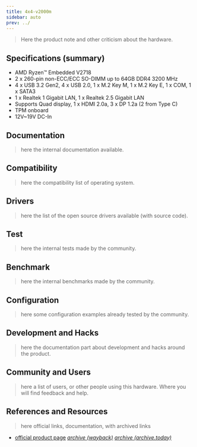```yaml
---
title: 4x4-v2000m
sidebar: auto
prev: ../
---
```


> Here the product note and other criticism about the hardware.

## Specifications (summary)

 * AMD Ryzen™ Embedded V2718
 * 2 x 260-pin non-ECC/ECC SO-DIMM up to 64GB DDR4 3200 MHz
 * 4 x USB 3.2 Gen2, 4 x USB 2.0, 1 x M.2 Key M, 1 x M.2 Key E, 1 x COM, 1 x SATA3
 * 1 x Realtek 1 Gigabit LAN, 1 x Realtek 2.5 Gigabit LAN
 * Supports Quad display, 1 x HDMI 2.0a, 3 x DP 1.2a (2 from Type C)
 * TPM onboard
 * 12V~19V DC-In

## Documentation

> here the internal documentation available.

## Compatibility

> here the compatibility list of operating system.

## Drivers

> here the list of the open source drivers available (with source
> code).

## Test

> here the internal tests made by the community.

## Benchmark

> here the internal benchmarks made by the community.

## Configuration

> here some configuration examples already tested by the community.

## Development and Hacks

> here the documentation part about development and hacks around the
> product.

## Community and Users

> here a list of users, or other people using this hardware. Where you
> will find feedback and help.

## References and Resources

> here official links, documentation, with archived links

 * [official product page](https://www.asrockind.com/en-gb/4X4-V2000M)
   [*archive (wayback)*](https://web.archive.org/web/20201124014139/https://www.asrockind.com/en-gb/4X4-V2000M)
   [*archive (archive.today)*](https://archive.ph/WwzTJ)
